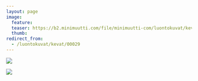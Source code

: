 ```yaml
---
layout: page
image:
  feature:
  teaser: https://b2.minimuutti.com/file/minimuutti-com/luontokuvat/kev%C3%A4t/DSC26058-245px.jpg
  thumb:
redirect_from:
  - /luontokuvat/kevat/00029
---
```


![](https://b2.minimuutti.com/file/minimuutti-com/luontokuvat/kev%C3%A4t/DSC26051-800px.jpg)

![](https://b2.minimuutti.com/file/minimuutti-com/luontokuvat/kev%C3%A4t/DSC26058-800px.jpg)
